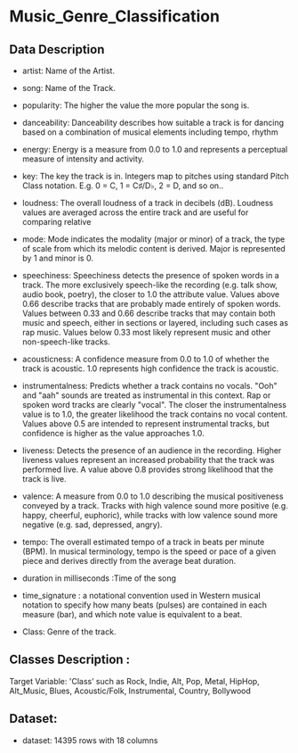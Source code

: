 # Music_Genre_Classification
## Data Description
- artist: Name of the Artist.
- song: Name of the Track.
- popularity: The higher the value the more popular the song is.
- danceability: Danceability describes how suitable a track is for dancing based on a combination of musical elements including tempo, rhythm
- energy: Energy is a measure from 0.0 to 1.0 and represents a perceptual measure of intensity and activity.
- key: The key the track is in. Integers map to pitches using standard Pitch Class notation. E.g. 0 = C, 1 = C♯/D♭, 2 = D, and so on..
- loudness: The overall loudness of a track in decibels (dB). Loudness values are averaged across the entire track and are useful for comparing relative
- mode: Mode indicates the modality (major or minor) of a track, the type of scale from which its melodic content is derived. Major is represented by 1 and minor is 0.
- speechiness: Speechiness detects the presence of spoken words in a track. The more exclusively speech-like the recording (e.g. talk show, audio book, poetry), the closer to 1.0 the attribute value. Values above 0.66 describe tracks that are probably made entirely of spoken words. Values between 0.33 and 0.66 describe tracks that may contain both music and speech, either in sections or layered, including such cases as rap music. Values below 0.33 most likely represent music and other non-speech-like tracks.

- acousticness: A confidence measure from 0.0 to 1.0 of whether the track is acoustic. 1.0 represents high confidence the track is acoustic.

- instrumentalness: Predicts whether a track contains no vocals. "Ooh" and "aah" sounds are treated as instrumental in this context. Rap or spoken word tracks are clearly "vocal". The closer the instrumentalness value is to 1.0, the greater likelihood the track contains no vocal content. Values above 0.5 are intended to represent instrumental tracks, but confidence is higher as the value approaches 1.0.

- liveness: Detects the presence of an audience in the recording. Higher liveness values represent an increased probability that the track was performed live. A value above 0.8 provides strong likelihood that the track is live.

- valence: A measure from 0.0 to 1.0 describing the musical positiveness conveyed by a track. Tracks with high valence sound more positive (e.g. happy, cheerful, euphoric), while tracks with low valence sound more negative (e.g. sad, depressed, angry).

- tempo: The overall estimated tempo of a track in beats per minute (BPM). In musical terminology, tempo is the speed or pace of a given piece and derives directly from the average beat duration.

- duration in milliseconds :Time of the song

- time_signature : a notational convention used in Western musical notation to specify how many beats (pulses) are contained in each measure (bar), and which note value is equivalent to a beat.

- Class: Genre of the track.

## Classes Description :

Target Variable: 'Class’ such as Rock, Indie, Alt, Pop, Metal, HipHop, Alt_Music, Blues, Acoustic/Folk, Instrumental, Country, Bollywood

## Dataset:
- dataset: 14395 rows with 18 columns

